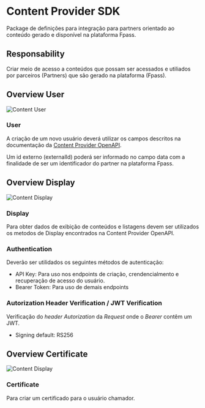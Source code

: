 # Content Provider SDK
Package de definições para integração para partners orientado ao conteúdo gerado e disponível na plataforma Fpass.

## Responsability
Criar meio de acesso a conteúdos que possam ser acessados e utiliados por parceiros (Partners) que são gerado na plataforma (Fpass).

## Overview User
![Content User](https://www.plantuml.com/plantuml/proxy?cache=no&src=https://raw.githubusercontent.com/holding-fpass/content-provider-sdk/main/uml/content-user-v2.0.0.iuml)

### User
A criação de um novo usuário deverá utilizar os campos descritos na documentação da [Content Provider OpenAPI](https://raw.githubusercontent.com/holding-fpass/content-provider-sdk/main/openapi.yml).

Um id externo (externalId) poderá ser informado no campo data com a finalidade de ser um identificador do partner na plataforma Fpass.

## Overview Display
![Content Display](https://www.plantuml.com/plantuml/proxy?cache=no&src=https://raw.githubusercontent.com/holding-fpass/content-provider-sdk/main/uml/content-display-v2.0.0.iuml)

### Display
Para obter dados de exibição de conteúdos e listagens devem ser utilizados os metodos de Display encontrados na Content Provider OpenAPI.

### Authentication
Deverão ser utilidados os seguintes métodos de autenticação:
- API Key: Para uso nos endpoints de criação, crendencialmento e recuperação de acesso do usuário.
- Bearer Token: Para uso de demais endpoints

### Autorization Header Verification / JWT Verification
Verificação do _header_ _Autorization_ da _Request_ onde o _Bearer_ contêm um JWT.
- Signing default: RS256

## Overview Certificate
![Content Display](https://www.plantuml.com/plantuml/proxy?cache=no&src=https://raw.githubusercontent.com/holding-fpass/content-provider-sdk/main/uml/content-certificate.v0.1.0.iuml)

### Certificate
Para criar um certificado para o usuário chamador.